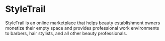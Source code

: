 # StyleTrail
StyleTrail is an online marketplace that helps beauty establishment owners monetize their empty space and provides professional work environments to barbers, hair stylists, and all other beauty professionals. 
